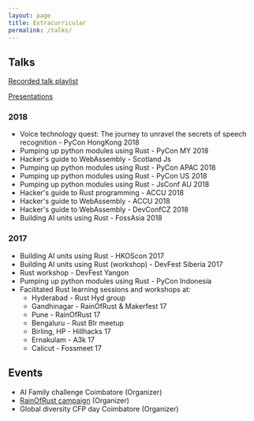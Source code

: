 ```yaml
---
layout: page
title: Extracurricular
permalink: /talks/
---
```


## Talks

[Recorded talk playlist](https://www.youtube.com/watch?v=Zqzwkiii2NE&list=PLLYM4qs6CxRAPDyji-Y4A0KvVz0e7SJ6o)

[Presentations](https://speakerdeck.com/dvigneshwer)

### 2018 

* Voice technology quest: The journey to unravel the secrets of speech recognition - PyCon HongKong 2018
* Pumping up python modules using Rust - PyCon MY 2018 
* Hacker's guide to WebAssembly - Scotland Js
* Pumping up python modules using Rust - PyCon APAC 2018 
* Pumping up python modules using Rust - PyCon US 2018 
* Pumping up python modules using Rust - JsConf AU 2018 
* Hacker's guide to Rust programming - ACCU 2018
* Hacker's guide to WebAssembly - ACCU 2018
* Hacker's guide to WebAssembly - DevConfCZ 2018
* Building AI units using Rust - FossAsia 2018 

### 2017

* Building AI units using Rust  - HKOScon 2017
* Building AI units using Rust (workshop) - DevFest Siberia 2017 
* Rust workshop - DevFest Yangon
* Pumping up python modules using Rust - PyCon Indonesia
* Facilitated Rust learning sessions and workshops at: 
  * Hyderabad - Rust Hyd group 
  * Gandhinagar - RainOfRust & Makerfest 17
  * Pune - RainOfRust 17
  * Bengaluru - Rust Blr meetup
  * Birling, HP - Hillhacks 17 
  * Ernakulam - A3k 17
  * Calicut - Fossmeet 17

## Events

* AI Family challenge Coimbatore (Organizer)
* [RainOfRust campaign](https://github.com/MozillaIndia/RustIndia) (Organizer)
* Global diversity CFP day Coimbatore (Organizer)
